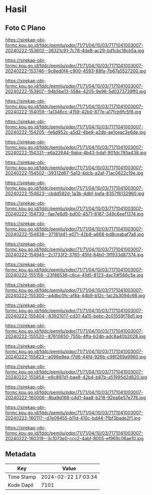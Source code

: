 # Hasil

## Foto C Plano

https://sirekap-obj-formc.kpu.go.id/fddc/pemilu/pdpr/71/71/04/10/03/7171041003007-20240222-153602--36321c91-7c78-4de8-ac29-bd1cbc18cb5a.jpg

https://sirekap-obj-formc.kpu.go.id/fddc/pemilu/pdpr/71/71/04/10/03/7171041003007-20240222-153746--9c8ed0f4-c900-4593-88fa-7b67a5527200.jpg

https://sirekap-obj-formc.kpu.go.id/fddc/pemilu/pdpr/71/71/04/10/03/7171041003007-20240222-153907--94b5be13-558e-4205-9e96-5d0373739ff0.jpg

https://sirekap-obj-formc.kpu.go.id/fddc/pemilu/pdpr/71/71/04/10/03/7171041003007-20240222-154059--1a1346cc-4159-42b0-877e-a17fcb9fc5f8.jpg

https://sirekap-obj-formc.kpu.go.id/fddc/pemilu/pdpr/71/71/04/10/03/7171041003007-20240222-154205--fe6d952c-a5d2-4be9-a2db-ae1ceac3e6de.jpg

https://sirekap-obj-formc.kpu.go.id/fddc/pemilu/pdpr/71/71/04/10/03/7171041003007-20240222-154331--e6a22644-9aba-4b43-bdaf-901dc785a438.jpg

https://sirekap-obj-formc.kpu.go.id/fddc/pemilu/pdpr/71/71/04/10/03/7171041003007-20240222-154502--39312d67-5a13-4dcb-a2af-71ac0622c19e.jpg

https://sirekap-obj-formc.kpu.go.id/fddc/pemilu/pdpr/71/71/04/10/03/7171041003007-20240222-154623--cbdd592d-1a3b-4dbf-bafa-8357f6132960.jpg

https://sirekap-obj-formc.kpu.go.id/fddc/pemilu/pdpr/71/71/04/10/03/7171041003007-20240222-154730--fae7e6d9-bd00-4571-8187-349c6eef1374.jpg

https://sirekap-obj-formc.kpu.go.id/fddc/pemilu/pdpr/71/71/04/10/03/7171041003007-20240222-154836--37181d41-e071-42b8-a668-bd8ceabaf7a6.jpg

https://sirekap-obj-formc.kpu.go.id/fddc/pemilu/pdpr/71/71/04/10/03/7171041003007-20240222-154945--2c1733f2-3765-45fd-84b0-3ff933d87374.jpg

https://sirekap-obj-formc.kpu.go.id/fddc/pemilu/pdpr/71/71/04/10/03/7171041003007-20240222-155156--23f86536-c6ce-41d5-8123-dac7df566c5e.jpg

https://sirekap-obj-formc.kpu.go.id/fddc/pemilu/pdpr/71/71/04/10/03/7171041003007-20240222-155300--a4dbc0fc-af8a-44b9-b12c-1ac2b3094c68.jpg

https://sirekap-obj-formc.kpu.go.id/fddc/pemilu/pdpr/71/71/04/10/03/7171041003007-20240222-155404--83921017-cd31-4a15-bebc-2c01559f78d1.jpg

https://sirekap-obj-formc.kpu.go.id/fddc/pemilu/pdpr/71/71/04/10/03/7171041003007-20240222-155520--87610650-755b-4ffa-b24b-adc8a40b2028.jpg

https://sirekap-obj-formc.kpu.go.id/fddc/pemilu/pdpr/71/71/04/10/03/7171041003007-20240222-155623--a096e9ea-f7d6-44fd-926b-c98f269a9960.jpg

https://sirekap-obj-formc.kpu.go.id/fddc/pemilu/pdpr/71/71/04/10/03/7171041003007-20240222-155854--e8c897d1-bae8-42b4-b87b-a51995d2d820.jpg

https://sirekap-obj-formc.kpu.go.id/fddc/pemilu/pdpr/71/71/04/10/03/7171041003007-20240222-160006--8ba9d168-c4d1-4aa8-b218-92ea6e57e776.jpg

https://sirekap-obj-formc.kpu.go.id/fddc/pemilu/pdpr/71/71/04/10/03/7171041003007-20240222-160117--d7e09455-b11d-410c-bd44-7fbf3bade2f1.jpg

https://sirekap-obj-formc.kpu.go.id/fddc/pemilu/pdpr/71/71/04/10/03/7171041003007-20240222-160319--3c1073e0-ccc2-4abf-8005-ef969c06ae10.jpg


## Metadata

| Key        | Value               |
| ---------- | ------------------- |
| Time Stamp | 2024-02-22 17:03:34 |
| Kode Dapil | 7101                |



